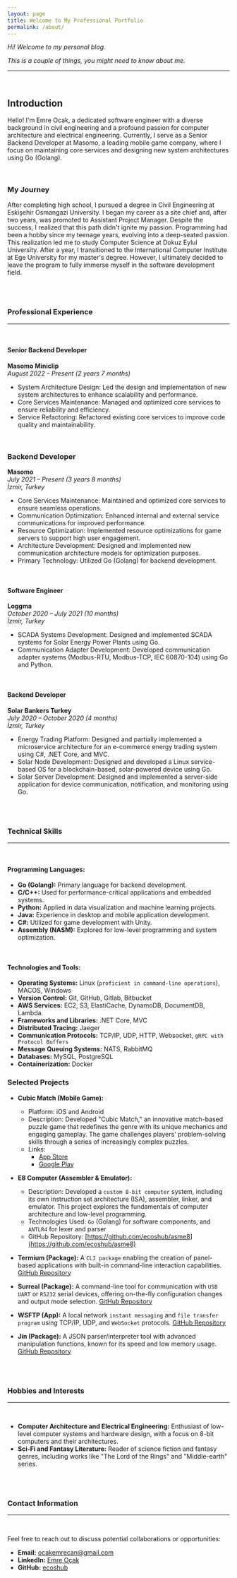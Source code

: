 ```yaml
---
layout: page
title: Welcome to My Professional Portfolio
permalink: /about/
---
```


_Hi! Welcome to my personal blog._

_This is a couple of things, you might need to know about me._

---

<br>


## Introduction

Hello! I'm Emre Ocak, a dedicated software engineer with a diverse background in civil engineering and a profound passion for computer architecture and electrical engineering. Currently, I serve as a Senior Backend Developer at Masomo, a leading mobile game company, where I focus on maintaining core services and designing new system architectures using Go (Golang).

<br>

### My Journey

After completing high school, I pursued a degree in Civil Engineering at Eskişehir Osmangazi University. I began my career as a site chief and, after two years, was promoted to Assistant Project Manager. Despite the success, I realized that this path didn't ignite my passion. Programming had been a hobby since my teenage years, evolving into a deep-seated passion. This realization led me to study Computer Science at Dokuz Eylul University. After a year, I transitioned to the International Computer Institute at Ege University for my master's degree. However, I ultimately decided to leave the program to fully immerse myself in the software development field.

<br>
<br>


### Professional Experience

---

<br>

#### Senior Backend Developer
**Masomo Miniclip**  
*August 2022 – Present (2 years 7 months)*

- System Architecture Design: Led the design and implementation of new system architectures to enhance scalability and performance.
- Core Services Maintenance: Managed and optimized core services to ensure reliability and efficiency.
- Service Refactoring: Refactored existing core services to improve code quality and maintainability.

<br>

### Backend Developer
**Masomo**  
*July 2021 – Present (3 years 8 months)*  
*İzmir, Turkey*

- Core Services Maintenance: Maintained and optimized core services to ensure seamless operations.
- Communication Optimization: Enhanced internal and external service communications for improved performance.
- Resource Optimization: Implemented resource optimizations for game servers to support high user engagement.
- Architecture Development: Designed and implemented new communication architecture models for optimization purposes.
- Primary Technology: Utilized Go (Golang) for backend development.

<br>

#### Software Engineer
**Loggma**  
*October 2020 – July 2021 (10 months)*  
*İzmir, Turkey*

- SCADA Systems Development: Designed and implemented SCADA systems for Solar Energy Power Plants using Go.
- Communication Adapter Development: Developed communication adapter systems (Modbus-RTU, Modbus-TCP, IEC 60870-104) using Go and Python.

<br>

#### Backend Developer
**Solar Bankers Turkey**  
*July 2020 – October 2020 (4 months)*  
*İzmir, Turkey*

- Energy Trading Platform: Designed and partially implemented a microservice architecture for an e-commerce energy trading system using C#, .NET Core, and MVC.
- Solar Node Development: Designed and developed a Linux service-based OS for a blockchain-based, solar-powered device using Go.
- Solar Server Development: Designed and implemented a server-side application for device communication, notification, and monitoring using Go.

<br>
<br>


### Technical Skills

---

<br>


#### Programming Languages:

  - **Go (Golang):** Primary language for backend development.
  - **C/C++:** Used for performance-critical applications and embedded systems.
  - **Python:** Applied in data visualization and machine learning projects.
  - **Java:** Experience in desktop and mobile application development.
  - **C#:** Utilized for game development with Unity.
  - **Assembly (NASM):** Explored for low-level programming and system optimization.

<br>

#### Technologies and Tools:

  - **Operating Systems:** Linux (`proficient in command-line operations`), MACOS, Windows
  - **Version Control:** Git, GitHub, Gitlab, Bitbucket
  - **AWS Services:** EC2, S3, ElastiCache, DynamoDB, DocumentDB, Lambda.
  - **Frameworks and Libraries:** .NET Core, MVC
  - **Distributed Tracing:** Jaeger
  - **Communication Protocols:** TCP/IP, UDP, HTTP, Websocket, `gRPC with Protocol Buffers`
  - **Message Queuing Systems:** NATS, RabbitMQ
  - **Databases:** MySQL, PostgreSQL
  - **Containerization:** Docker

### Selected Projects

- **Cubic Match (Mobile Game):**
  - Platform: iOS and Android
  - Description: Developed "Cubic Match," an innovative match-based puzzle game that redefines the genre with its unique mechanics and engaging gameplay. The game challenges players' problem-solving skills through a series of increasingly complex puzzles.
  - Links:
    - [App Store](https://apps.apple.com/us/app/cubic-match-puzzle-game/id6733216385)
    - [Google Play](https://play.google.com/store/apps/details?id=com.solitudegames.RubikMatch&hl=en)

- **E8 Computer (Assembler & Emulator):**
  - Description: Developed a `custom 8-bit computer` system, including its own instruction set architecture (ISA), assembler, linker, and emulator. This project explores the fundamentals of computer architecture and low-level programming.
  - Technologies Used: `Go` (Golang) for software components, and `ANTLR4` for lexer and parser
  - GitHub Repository: [https://github.com/ecoshub/asme8](https://github.com/ecoshub/asme8)

- **Termium (Package):** A `CLI package` enabling the creation of panel-based applications with built-in command-line interaction capabilities. [GitHub Repository](https://github.com/ecoshub/termium)

- **Surreal (Package):** A command-line tool for communication with `USB UART` or `RS232` serial devices, offering on-the-fly configuration changes and output mode selection. [GitHub Repository](https://github.com/ecoshub/surreal)

- **WSFTP (App):** A local network `instant messaging` and `file transfer program` using TCP/IP, UDP, and `WebSocket` protocols. [GitHub Repository](https://github.com/ecoshub/wsftp)

- **Jin (Package):** A JSON parser/interpreter tool with advanced manipulation functions, known for its speed and low memory usage. [GitHub Repository](https://github.com/ecoshub/jin)


<br>
<br>

### Hobbies and Interests

---

<br>

- **Computer Architecture and Electrical Engineering:** Enthusiast of low-level computer systems and hardware design, with a focus on 8-bit computers and their architectures.
- **Sci-Fi and Fantasy Literature:** Reader of science fiction and fantasy genres, including works like "The Lord of the Rings" and "Middle-earth" series.

<br>
<br>


### Contact Information

---

<br>

Feel free to reach out to discuss potential collaborations or opportunities:

- **Email:** ocakemrecan@gmail.com
- **LinkedIn:** [Emre Ocak](https://www.linkedin.com/in/emre-ocak-9262131ab/)
- **GitHub:** [ecoshub](https://github.com/ecoshub)
